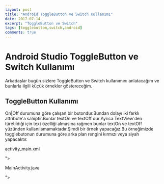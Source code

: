 ```yaml
---
layout: post
title: "Android ToggleButton ve Switch Kullanımı"
date: 2017-07-14
excerpt: "ToggleButton ve Switch"
tags: [togglebutton,switch,android]
comments: true
---
```

# Android Studio ToggleButton ve Switch Kullanımı

Arkadaşlar bugün sizlere ToggleButton ve Switch kullanımını anlatacağım ve bunlarla ilgili küçük örnekler göstereceğim.

## ToggleButton Kullanımı

On|Off durumuna göre çalışan bir butondur.Bundan dolayı iki farklı attribute'a sahiptir.Bunlar textOn ve textOff dur.Ayrıca TextView'den türetildiği 
için text özelliği almasına rağmen bunlar textOn ve textOff yüzünden kullanılamamaktadır.Şimdi bir örnek yapacağız.Bu örneğimizde togglebutonun durumuna
göre arka plan rengini kırmızı veya siyah yapacaktır.

activity_main.xml
<script src="https://gist.github.com/alikaraca/c810d711d06e60bfbfdb1f20b3a1dd8f.js"></script>">

MainActivity.java

<script src="https://gist.github.com/alikaraca/9462258e6fde13afc38edbbe66eb6eef.js"></script>">
